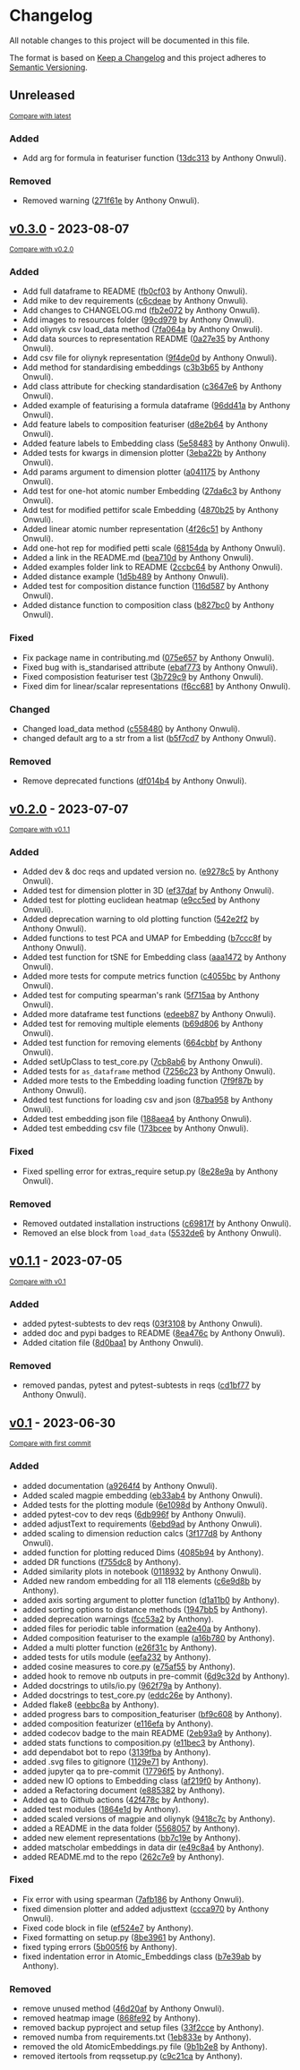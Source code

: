 # Changelog

All notable changes to this project will be documented in this file.

The format is based on [Keep a Changelog](http://keepachangelog.com/en/1.0.0/)
and this project adheres to [Semantic Versioning](http://semver.org/spec/v2.0.0.html).

<!-- insertion marker -->
## Unreleased

<small>[Compare with latest](https://github.com/WMD-group/ElementEmbeddings/compare/v0.3.0...HEAD)</small>

### Added

- Add arg for formula in featuriser function ([13dc313](https://github.com/WMD-group/ElementEmbeddings/commit/13dc313b40753aa267c878b86a33ba76944a5228) by Anthony Onwuli).

### Removed

- Removed warning ([271f61e](https://github.com/WMD-group/ElementEmbeddings/commit/271f61e8653b706a6dd716bf6c0ced9396965750) by Anthony Onwuli).

<!-- insertion marker -->
## [v0.3.0](https://github.com/WMD-group/ElementEmbeddings/releases/tag/v0.3.0) - 2023-08-07

<small>[Compare with v0.2.0](https://github.com/WMD-group/ElementEmbeddings/compare/v0.2.0...v0.3.0)</small>

### Added

- Add full dataframe to README ([fb0cf03](https://github.com/WMD-group/ElementEmbeddings/commit/fb0cf036979094fe6255d120ee523f5338583da8) by Anthony Onwuli).
- Add mike to dev requirements ([c6cdeae](https://github.com/WMD-group/ElementEmbeddings/commit/c6cdeaebc0fe169898befda246d272c24e3f7e30) by Anthony Onwuli).
- Add changes to CHANGELOG.md ([fb2e072](https://github.com/WMD-group/ElementEmbeddings/commit/fb2e072e6a590d6b6744e5e311db0679e2fd16d5) by Anthony Onwuli).
- Add images to resources folder ([99cd979](https://github.com/WMD-group/ElementEmbeddings/commit/99cd979a51a40618e86ed4dc125b3e2c93e992b3) by Anthony Onwuli).
- Add oliynyk csv load_data method ([7fa064a](https://github.com/WMD-group/ElementEmbeddings/commit/7fa064ab6b8deb5eb516312b01a8160c7c78b565) by Anthony Onwuli).
- Add data sources to representation README ([0a27e35](https://github.com/WMD-group/ElementEmbeddings/commit/0a27e358ee62df0ec1e96dd8b869935beed60ae2) by Anthony Onwuli).
- Add csv file for oliynyk representation ([9f4de0d](https://github.com/WMD-group/ElementEmbeddings/commit/9f4de0dc407c22a6291e594dc8270cd5f27c5852) by Anthony Onwuli).
- Add method for standardising embeddings ([c3b3b65](https://github.com/WMD-group/ElementEmbeddings/commit/c3b3b6565527d4b9ec86f530626c42d3adf2f0a7) by Anthony Onwuli).
- Add class attribute for checking standardisation ([c3647e6](https://github.com/WMD-group/ElementEmbeddings/commit/c3647e682c67a1d4ca8a326d919cbd4bc487560e) by Anthony Onwuli).
- Added example of featurising a formula dataframe ([96dd41a](https://github.com/WMD-group/ElementEmbeddings/commit/96dd41ac66dbcc88ce164c0dd32d79bd6d683bb6) by Anthony Onwuli).
- Add feature labels to composition featuriser ([d8e2b64](https://github.com/WMD-group/ElementEmbeddings/commit/d8e2b64790a756896bde2803684c5c059976d3e4) by Anthony Onwuli).
- Added feature labels to Embedding class ([5e58483](https://github.com/WMD-group/ElementEmbeddings/commit/5e58483da14050fef618ac3220d3c7f62f284dc9) by Anthony Onwuli).
- Added tests for kwargs in dimension plotter ([3eba22b](https://github.com/WMD-group/ElementEmbeddings/commit/3eba22b291de218a8dda6aadd69f2a42d68034cd) by Anthony Onwuli).
- Add params argument to dimension plotter ([a041175](https://github.com/WMD-group/ElementEmbeddings/commit/a04117578d97ef3f837a87ba2ae229774048be21) by Anthony Onwuli).
- Add test for one-hot atomic number Embedding ([27da6c3](https://github.com/WMD-group/ElementEmbeddings/commit/27da6c37868be4b7b35cc5e0f0db0a7502290a19) by Anthony Onwuli).
- Add test for modified pettifor scale Embedding ([4870b25](https://github.com/WMD-group/ElementEmbeddings/commit/4870b2546ae95f6265bbc48dee60178e118064dd) by Anthony Onwuli).
- Added linear atomic number representation ([4f26c51](https://github.com/WMD-group/ElementEmbeddings/commit/4f26c51dc9fba834dece653e6d762f8e13c90bd2) by Anthony Onwuli).
- Add one-hot rep for modified petti scale ([68154da](https://github.com/WMD-group/ElementEmbeddings/commit/68154da7dc341db670e22348ec4f038b9b791ed5) by Anthony Onwuli).
- Added a link in the README.md ([bea710d](https://github.com/WMD-group/ElementEmbeddings/commit/bea710d80fd8394e949e03e60bfea8f081f79a27) by Anthony Onwuli).
- Added examples folder link to README ([2ccbc64](https://github.com/WMD-group/ElementEmbeddings/commit/2ccbc6457d303b54289fe87268bdcf6a1ad2c4ec) by Anthony Onwuli).
- Added distance example ([1d5b489](https://github.com/WMD-group/ElementEmbeddings/commit/1d5b489217256d3a54f90f61b03f889f063c98f5) by Anthony Onwuli).
- Added test for composition distance function ([116d587](https://github.com/WMD-group/ElementEmbeddings/commit/116d587d074ceddcc0cd850588c43af74d6dbceb) by Anthony Onwuli).
- Added distance function to composition class ([b827bc0](https://github.com/WMD-group/ElementEmbeddings/commit/b827bc0361f4e3e495679ccfe26eb94b9a8426df) by Anthony Onwuli).

### Fixed

- Fix package name in contributing.md ([075e657](https://github.com/WMD-group/ElementEmbeddings/commit/075e657d260aa72fca91c7f8cc57466235788426) by Anthony Onwuli).
- Fixed bug with is_standarised attribute ([ebaf773](https://github.com/WMD-group/ElementEmbeddings/commit/ebaf773134c8ab4988f071da9eca2193e4340f60) by Anthony Onwuli).
- Fixed composistion featuriser test ([3b729c9](https://github.com/WMD-group/ElementEmbeddings/commit/3b729c9584bf7cc4de2fd5c70baff41c8753800b) by Anthony Onwuli).
- Fixed dim for linear/scalar representations ([f6cc681](https://github.com/WMD-group/ElementEmbeddings/commit/f6cc681ee4f343240f5bb4d49cf9dfc5fa89f455) by Anthony Onwuli).

### Changed

- Changed load_data method ([c558480](https://github.com/WMD-group/ElementEmbeddings/commit/c558480e230d3502edd4ad9aa648a710b6782f1e) by Anthony Onwuli).
- changed default arg to a str from a list ([b5f7cd7](https://github.com/WMD-group/ElementEmbeddings/commit/b5f7cd79d9c50b0652cc02d22dedbc683f680fc2) by Anthony Onwuli).

### Removed

- Remove deprecated functions ([df014b4](https://github.com/WMD-group/ElementEmbeddings/commit/df014b42e7ca4f9df8de1c160e708d8dcdc85819) by Anthony Onwuli).

## [v0.2.0](https://github.com/WMD-group/ElementEmbeddings/releases/tag/v0.2.0) - 2023-07-07

<small>[Compare with v0.1.1](https://github.com/WMD-group/ElementEmbeddings/compare/v0.1.1...v0.2.0)</small>

### Added

- Added dev & doc reqs and updated version no. ([e9278c5](https://github.com/WMD-group/ElementEmbeddings/commit/e9278c579a031643576f137196aad34e0f5ea98f) by Anthony Onwuli).
- Added test for dimension plotter in 3D ([ef37daf](https://github.com/WMD-group/ElementEmbeddings/commit/ef37daff6aa824c3d9917fa1ba26fc37b95a9951) by Anthony Onwuli).
- Added test for plotting euclidean heatmap ([e9cc5ed](https://github.com/WMD-group/ElementEmbeddings/commit/e9cc5ed5508e624420b1330973425572ff5b1628) by Anthony Onwuli).
- Added deprecation warning to old plotting function ([542e2f2](https://github.com/WMD-group/ElementEmbeddings/commit/542e2f2e6bd96b0f0e1624192cb9a9a98fb3dfcc) by Anthony Onwuli).
- Added functions to test PCA and UMAP for Embedding ([b7ccc8f](https://github.com/WMD-group/ElementEmbeddings/commit/b7ccc8f41384e5e6095090aa016088279b5a0439) by Anthony Onwuli).
- Added test function for tSNE for Embedding class ([aaa1472](https://github.com/WMD-group/ElementEmbeddings/commit/aaa147279ba609984482813df2ce9530420da2be) by Anthony Onwuli).
- Added more tests for compute metrics function ([c4055bc](https://github.com/WMD-group/ElementEmbeddings/commit/c4055bcdad6e5bd7832a8568767ced72cd9cdfd9) by Anthony Onwuli).
- Added test for computing spearman's rank ([5f715aa](https://github.com/WMD-group/ElementEmbeddings/commit/5f715aaa3ba339b5e01012cb0a40c44652481b55) by Anthony Onwuli).
- Added more dataframe test functions ([edeeb87](https://github.com/WMD-group/ElementEmbeddings/commit/edeeb8714ae80b194159738b562606819ffc3ccb) by Anthony Onwuli).
- Added test for removing multiple elements ([b69d806](https://github.com/WMD-group/ElementEmbeddings/commit/b69d80699cad211166ff1b112886d19d387890b5) by Anthony Onwuli).
- Added test function for removing elements ([664cbbf](https://github.com/WMD-group/ElementEmbeddings/commit/664cbbf1846757b7d018c199745b6227465c0268) by Anthony Onwuli).
- Added setUpClass to test_core.py ([7cb8ab6](https://github.com/WMD-group/ElementEmbeddings/commit/7cb8ab6d3b731d04831cdfe83a90b926ab1e2a1b) by Anthony Onwuli).
- Added tests for `as_dataframe` method ([7256c23](https://github.com/WMD-group/ElementEmbeddings/commit/7256c23d8d2840b77983424ee9247a90f1caaded) by Anthony Onwuli).
- Added more tests to the Embedding loading function ([7f9f87b](https://github.com/WMD-group/ElementEmbeddings/commit/7f9f87b987a77f1d4b73cf9fed289a5d9a028417) by Anthony Onwuli).
- Added test functions for loading csv and json ([87ba958](https://github.com/WMD-group/ElementEmbeddings/commit/87ba9581c506bc16aa377961da28c0cbe60e80de) by Anthony Onwuli).
- Added test embedding json file ([188aea4](https://github.com/WMD-group/ElementEmbeddings/commit/188aea48e21b3c3d5a1b9624a9885b94f14b2fcc) by Anthony Onwuli).
- Added test embedding csv file ([173bcee](https://github.com/WMD-group/ElementEmbeddings/commit/173bcee057173ec1a48cdc7bb3141406236119ce) by Anthony Onwuli).

### Fixed

- Fixed spelling error for extras_require setup.py ([8e28e9a](https://github.com/WMD-group/ElementEmbeddings/commit/8e28e9a09550bfcaf21ec4d95989cd031d717596) by Anthony Onwuli).

### Removed

- Removed outdated installation instructions ([c69817f](https://github.com/WMD-group/ElementEmbeddings/commit/c69817fef331e203fb3861e603c7c0176097e51f) by Anthony Onwuli).
- Removed an else block from `load_data` ([5532de6](https://github.com/WMD-group/ElementEmbeddings/commit/5532de6d050580382f0fa9688be96f0e9cd231ec) by Anthony Onwuli).

## [v0.1.1](https://github.com/WMD-group/ElementEmbeddings/releases/tag/v0.1.1) - 2023-07-05

<small>[Compare with v0.1](https://github.com/WMD-group/ElementEmbeddings/compare/v0.1...v0.1.1)</small>

### Added

- added pytest-subtests to dev reqs ([03f3108](https://github.com/WMD-group/ElementEmbeddings/commit/03f31088d5be656f9fe67d88bd850a1817bd862d) by Anthony Onwuli).
- added doc and pypi badges to README ([8ea476c](https://github.com/WMD-group/ElementEmbeddings/commit/8ea476cf1422ca0d94d795fcd7b58ebd0ea858fe) by Anthony Onwuli).
- Added citation file ([8d0baa1](https://github.com/WMD-group/ElementEmbeddings/commit/8d0baa1cd17b787e465300452d3c2d16a56c009b) by Anthony Onwuli).

### Removed

- removed pandas, pytest and pytest-subtests in reqs ([cd1bf77](https://github.com/WMD-group/ElementEmbeddings/commit/cd1bf776220250377bb7cd48cca6b08e9a968f1d) by Anthony Onwuli).

## [v0.1](https://github.com/WMD-group/ElementEmbeddings/releases/tag/v0.1) - 2023-06-30

<small>[Compare with first commit](https://github.com/WMD-group/ElementEmbeddings/compare/262c7e99a438a3527fb73866093ae8cb1ee85ee6...v0.1)</small>

### Added

- added documentation ([a9264f4](https://github.com/WMD-group/ElementEmbeddings/commit/a9264f41035e8b6bdeeb2255ef0f9743a7d1be19) by Anthony Onwuli).
- Added scaled magpie embedding ([eb33ab4](https://github.com/WMD-group/ElementEmbeddings/commit/eb33ab4921343889f7583abe11eccdc2f34d8ffd) by Anthony Onwuli).
- Added tests for the plotting module ([6e1098d](https://github.com/WMD-group/ElementEmbeddings/commit/6e1098db830e8168ab3f65a5e4b50ed0bf8221b2) by Anthony Onwuli).
- added pytest-cov to dev reqs ([6db996f](https://github.com/WMD-group/ElementEmbeddings/commit/6db996f9981fa991ffb1435dec4d0a6ef3ec6544) by Anthony Onwuli).
- added adjustText to requirements ([6ebd9ad](https://github.com/WMD-group/ElementEmbeddings/commit/6ebd9ad45b6e178904ae8c3e9fa4e260fb0012f1) by Anthony Onwuli).
- added scaling to dimension reduction calcs ([3f177d8](https://github.com/WMD-group/ElementEmbeddings/commit/3f177d89f1aca2406372ff62f750d13ac3ec1c26) by Anthony Onwuli).
- added function for plotting reduced Dims ([4085b94](https://github.com/WMD-group/ElementEmbeddings/commit/4085b948f46e2cd490d7dec9d309513f2ad7c69e) by Anthony).
- added DR functions ([f755dc8](https://github.com/WMD-group/ElementEmbeddings/commit/f755dc870d9e494fd2dcac9d748d7a46e8844db0) by Anthony).
- Added similarity plots in notebook ([0118932](https://github.com/WMD-group/ElementEmbeddings/commit/011893228b6aba848df060796a30696de7db4a7a) by Anthony Onwuli).
- Added new random embedding for all 118 elements ([c6e9d8b](https://github.com/WMD-group/ElementEmbeddings/commit/c6e9d8bfecfa68fad37f47146fbeb43e06489c1c) by Anthony).
- added axis sorting argument to plotter function ([d1a11b0](https://github.com/WMD-group/ElementEmbeddings/commit/d1a11b04cf8a32cc8164b727b71aaac27af8883a) by Anthony).
- added sorting options to distance methods ([1947bb5](https://github.com/WMD-group/ElementEmbeddings/commit/1947bb58c00ba78842bfe237a1bff822476cb7e0) by Anthony).
- added deprecation warnings ([fcc53a2](https://github.com/WMD-group/ElementEmbeddings/commit/fcc53a23772ce1e2bfd9d450e5530e2e3030f123) by Anthony).
- added files for periodic table information ([ea2e40a](https://github.com/WMD-group/ElementEmbeddings/commit/ea2e40ac045ce620d025de2fc756bab6a22fcb19) by Anthony).
- Added composition featuriser to the example ([a16b780](https://github.com/WMD-group/ElementEmbeddings/commit/a16b7802a9ab243b3766de54e2bfafd6f1ee0aca) by Anthony).
- Added a multi plotter function ([e26f31c](https://github.com/WMD-group/ElementEmbeddings/commit/e26f31cac0366f259e92b0c4abbe49eeddcc2524) by Anthony).
- added tests for utils module ([eefa232](https://github.com/WMD-group/ElementEmbeddings/commit/eefa232b8bad56e2f662f7898732de94fbcffa06) by Anthony).
- added cosine measures to core.py ([e75af55](https://github.com/WMD-group/ElementEmbeddings/commit/e75af558b930c66204b05882e333a81fc34e8bbd) by Anthony).
- added hook to remove nb outputs in pre-commit ([6d9c32d](https://github.com/WMD-group/ElementEmbeddings/commit/6d9c32dc6d5c19e4e0259f1c2e978573369e2485) by Anthony).
- Added docstrings to utils/io.py ([962f79a](https://github.com/WMD-group/ElementEmbeddings/commit/962f79a4c4936f322a3fe5fed23a4789f261283d) by Anthony).
- Added docstrings to test_core.py ([eddc26e](https://github.com/WMD-group/ElementEmbeddings/commit/eddc26e31468e89c324873352736c1e7f8f61eb1) by Anthony).
- Added flake8 ([eebbc8a](https://github.com/WMD-group/ElementEmbeddings/commit/eebbc8a5450f6239df76a01b364fb0583ace5e60) by Anthony).
- added progress bars to composition_featuriser ([bf9c608](https://github.com/WMD-group/ElementEmbeddings/commit/bf9c60894ca57f8552940a7c17cce3bc6c63ae19) by Anthony).
- added composition featurizer ([e116efa](https://github.com/WMD-group/ElementEmbeddings/commit/e116efa3ba4b09087a70cebebee377f66fec4f2a) by Anthony).
- added codecov badge to the main README ([2eb93a9](https://github.com/WMD-group/ElementEmbeddings/commit/2eb93a9af7c58688e49a98b121562f1ef3732e6f) by Anthony).
- added stats functions to composition.py ([e11bec3](https://github.com/WMD-group/ElementEmbeddings/commit/e11bec301a0a504b693be1d5c69b88e6ec0a1b16) by Anthony).
- add dependabot bot to repo ([3139fba](https://github.com/WMD-group/ElementEmbeddings/commit/3139fba592bc7acc810714a5bf082265b3e46244) by Anthony).
- added .svg files to gitignore ([1129e71](https://github.com/WMD-group/ElementEmbeddings/commit/1129e71296c20d227f739b82d7b5383fdaa34c75) by Anthony).
- added jupyter qa to pre-commit ([17796f5](https://github.com/WMD-group/ElementEmbeddings/commit/17796f5d34ed3fc6f5dd439982ad745b008934f3) by Anthony).
- added new IO options to Embedding class ([af219f0](https://github.com/WMD-group/ElementEmbeddings/commit/af219f0252caaf13ac1fad2e1e76091114c19e9c) by Anthony).
- added a Refactoring document ([e885382](https://github.com/WMD-group/ElementEmbeddings/commit/e885382e70679862f7bbaba9ace1855c34f7dcb6) by Anthony).
- Added qa to Github actions ([42f478c](https://github.com/WMD-group/ElementEmbeddings/commit/42f478cc5ef5b8c5e497366de37e99554ea25674) by Anthony).
- added test modules ([1864e1d](https://github.com/WMD-group/ElementEmbeddings/commit/1864e1d55ad56d9aaed9fa176c7904124779ef72) by Anthony).
- added scaled versions of magpie and oliynyk ([9418c7c](https://github.com/WMD-group/ElementEmbeddings/commit/9418c7c0afb644e4f7e3424f4bb06bd8ca605517) by Anthony).
- added a README in the data folder ([5568057](https://github.com/WMD-group/ElementEmbeddings/commit/55680575e46bc4c361fcf7714c8f375e22d5c084) by Anthony).
- added new element representations ([bb7c19e](https://github.com/WMD-group/ElementEmbeddings/commit/bb7c19ef6cb5218a84414981b92bfee309b4a880) by Anthony).
- added matscholar embeddings in data dir ([e49c8a4](https://github.com/WMD-group/ElementEmbeddings/commit/e49c8a4b2bcbc084d3753e734b416dfc12beceac) by Anthony).
- added README.md to the repo ([262c7e9](https://github.com/WMD-group/ElementEmbeddings/commit/262c7e99a438a3527fb73866093ae8cb1ee85ee6) by Anthony).

### Fixed

- Fix error with using spearman ([7afb186](https://github.com/WMD-group/ElementEmbeddings/commit/7afb1865069648e8554e0ebd385696358c694833) by Anthony Onwuli).
- fixed dimension plotter and added adjusttext ([ccca970](https://github.com/WMD-group/ElementEmbeddings/commit/ccca970d435d96499f62f69d74560cb523a39033) by Anthony Onwuli).
- Fixed code block in file ([ef524e7](https://github.com/WMD-group/ElementEmbeddings/commit/ef524e7b91f90ca9db15313fc41e2c6d9b2a781b) by Anthony).
- Fixed formatting on setup.py ([8be3961](https://github.com/WMD-group/ElementEmbeddings/commit/8be396121e47e4bd8bca605aff98eaf095bd4608) by Anthony).
- fixed typing errors ([5b005f6](https://github.com/WMD-group/ElementEmbeddings/commit/5b005f64d8513e941122b8b594739e1d84b270bb) by Anthony).
- fixed indentation error in Atomic_Embeddings class ([b7e39ab](https://github.com/WMD-group/ElementEmbeddings/commit/b7e39ab88ebc4807ef276c50be36e7c27ac47d5f) by Anthony).

### Removed

- remove unused method ([46d20af](https://github.com/WMD-group/ElementEmbeddings/commit/46d20af77797e452152a2af139e72b4d9f6145c4) by Anthony Onwuli).
- removed heatmap image ([868fe92](https://github.com/WMD-group/ElementEmbeddings/commit/868fe92c3d41b60fc6b988273e2a1ac1e5065f13) by Anthony).
- removed backup pyproject and setup files ([33f2cce](https://github.com/WMD-group/ElementEmbeddings/commit/33f2cce0e341f6837641c98cba29c22de2942252) by Anthony).
- removed numba from requirements.txt ([1eb833e](https://github.com/WMD-group/ElementEmbeddings/commit/1eb833ec1769ead345de23e2c09c92cee72cc545) by Anthony).
- removed the old AtomicEmbeddings.py file ([9b1b2e8](https://github.com/WMD-group/ElementEmbeddings/commit/9b1b2e82e0426136020f5112d12c18051d9b7c30) by Anthony).
- removed itertools from reqssetup.py ([c9c21ca](https://github.com/WMD-group/ElementEmbeddings/commit/c9c21ca8a8e242fc99f19d1fee204da7a1bbdc62) by Anthony).
